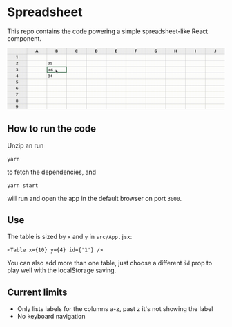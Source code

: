 # Spreadsheet

This repo contains the code powering a simple spreadsheet-like React component.

![](example.gif)

## How to run the code

Unzip an run

```
yarn
```

to fetch the dependencies, and

```
yarn start
```

will run and open the app in the default browser on port `3000`.

## Use

The table is sized by `x` and `y` in `src/App.jsx`:

```
<Table x={10} y={4} id={'1'} />
```

You can also add more than one table, just choose a different `id` prop to play well with the localStorage saving.

## Current limits

- Only lists labels for the columns a-z, past z it's not showing the label
- No keyboard navigation